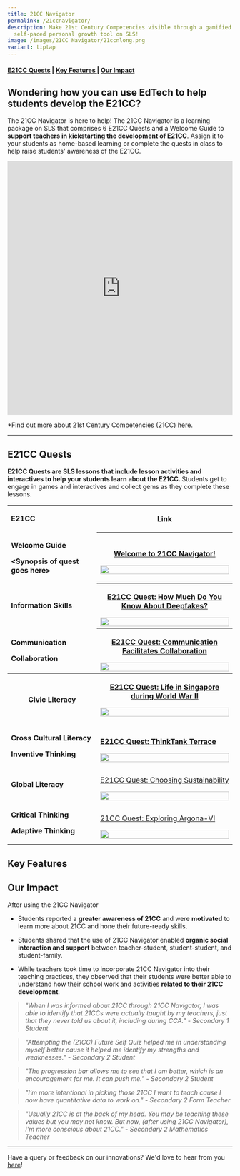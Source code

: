 ```yaml
---
title: 21CC Navigator
permalink: /21ccnavigator/
description: Make 21st Century Competencies visible through a gamified
  self-paced personal growth tool on SLS!
image: /images/21CC Navigator/21ccnlong.png
variant: tiptap
---
```

<h4><a href="#discovery" rel="noopener noreferrer nofollow" target="_blank">E21CC Quests</a> | <a href="#innovation" rel="noopener noreferrer nofollow" target="_blank">Key Features </a>| <a href="#impact" rel="noopener noreferrer nofollow" target="_blank">Our Impact</a></h4>
<h2>Wondering how you can use EdTech to help students develop the E21CC?</h2>
<p>The 21CC Navigator is here to help! The 21CC Navigator is a learning package
on SLS that comprises 6 E21CC Quests and a Welcome Guide to <strong>support teachers in kickstarting the development of E21CC</strong>.
Assign it to your students as home-based learning or complete the quests
in class to help raise students' awareness of the E21CC.</p>
<div class="iframe-wrapper">
<iframe height="569" width="100%" allowfullscreen="true" frameborder="0" src="https://docs.google.com/presentation/d/e/2PACX-1vRfWh05zja6ez4xRnGcZ4Zr2POVEGrEVS7Ig17WG1WbRYg93nzbqw8yXbxMSkWEXRx_q3Eri1fPHxN4/embed?start=true&amp;loop=false&amp;delayms=3000"></iframe>
</div>
<p></p>
<p>*Find out more about 21st Century Competencies (21CC) <a href="https://www.moe.gov.sg/education-in-sg/21st-century-competencies" rel="noopener noreferrer" target="_blank">here</a>.</p>
<hr>
<h2>E21CC Quests</h2>
<p><strong>E21CC Quests are SLS lessons that include lesson activities and interactives to help your students learn about the E21CC. </strong>Students
get to engage in games and interactives and collect gems as they complete
these lessons.</p>
<p></p>
<table style="minWidth: 50px">
<colgroup>
<col>
<col>
</colgroup>
<tbody>
<tr>
<td rowspan="1" colspan="1">
<p><strong>E21CC</strong>
</p>
</td>
<th rowspan="1" colspan="1">
<p>Link</p>
</th>
</tr>
<tr>
<td rowspan="1" colspan="1">
<p><strong>Welcome Guide</strong>
</p>
<p></p>
<p><strong>&lt;Synopsis of quest goes here&gt; </strong>
</p>
</td>
<th rowspan="1" colspan="1">
<p><a href="https://vle.learning.moe.edu.sg/my-library/lesson/view/9548aa2d-7496-41bd-9531-5dc43d540853/cover" rel="noopener noreferrer nofollow" target="_blank">Welcome to 21CC Navigator!</a>
</p>
<p></p><a class="isomer-image-wrapper" href="https://vle.learning.moe.edu.sg/my-library/lesson/view/9548aa2d-7496-41bd-9531-5dc43d540853/cover"><img style="width: 100%" height="auto" width="100%" alt="" src="/images/quest_welcome.gif"></a>
</th>
</tr>
<tr>
<td rowspan="1" colspan="1">
<p><strong>Information Skills</strong>
</p>
</td>
<th rowspan="1" colspan="1">
<p><a href="https://vle.learning.moe.edu.sg/my-library/lesson/view/7795a895-1c3b-47ec-99ba-372b38a0eb13/cover" rel="noopener noreferrer nofollow" target="_blank">E21CC Quest: How Much Do You Know About Deepfakes?</a>
</p>
<div class="isomer-image-wrapper">
<img style="width: 100%" height="auto" width="100%" alt="" src="/images/quest_deepfake.gif">
</div>
</th>
</tr>
<tr>
<td rowspan="1" colspan="1">
<p><strong>Communication</strong>
</p>
<p><strong>Collaboration</strong>
</p>
</td>
<th rowspan="1" colspan="1">
<p><a href="https://vle.learning.moe.edu.sg/my-library/lesson/view/48a56789-5a8c-4ce9-94d0-c41611d2e25b/cover" rel="noopener noreferrer nofollow" target="_blank">E21CC Quest: Communication Facilitates Collaboration</a>
</p>
<div class="isomer-image-wrapper">
<img style="width: 100%" height="auto" width="100%" alt="" src="/images/quest_collab.gif">
</div>
</th>
</tr>
<tr>
<th rowspan="1" colspan="1">
<p>Civic Literacy</p>
</th>
<th rowspan="1" colspan="1">
<p><a href="https://vle.learning.moe.edu.sg/my-library/lesson/view/fb2a0f8f-f810-4a99-8ee8-3706e07da6ac/cover" rel="noopener noreferrer nofollow" target="_blank">E21CC Quest: Life in Singapore during World War II</a>
</p>
<p></p><a class="isomer-image-wrapper" href="https://vle.learning.moe.edu.sg/my-library/lesson/view/fb2a0f8f-f810-4a99-8ee8-3706e07da6ac/cover"><img style="width: 100%" height="auto" width="100%" alt="" src="/images/21CC_Navigator_Onboarding_Graphics__NEW_LOGO___13_.gif"></a>
<p></p>
</th>
</tr>
<tr>
<td rowspan="1" colspan="1">
<p><strong>Cross Cultural Literacy</strong>
</p>
<p><strong>Inventive Thinking</strong>
</p>
</td>
<td rowspan="1" colspan="1">
<p><strong><a href="https://vle.learning.moe.edu.sg/my-library/lesson/view/441b712d-389f-4172-ad3c-44d65ecec716/cover" rel="noopener noreferrer nofollow" target="_blank">E21CC Quest: ThinkTank Terrace</a></strong>
</p>
<div class="isomer-image-wrapper">
<img style="width: 100%" height="auto" width="100%" alt="" src="/images/21CC_Navigator_Onboarding_Graphics__NEW_LOGO___35_.gif">
</div>
</td>
</tr>
<tr>
<td rowspan="1" colspan="1">
<p><strong>Global Literacy</strong>
</p>
</td>
<td rowspan="1" colspan="1">
<p><a href="https://vle.learning.moe.edu.sg/my-library/lesson/view/01d4aede-f67f-43c1-861f-423b4b3961eb/cover" rel="noopener noreferrer nofollow" target="_blank">E21CC Quest: Choosing Sustainability</a>
</p><a class="isomer-image-wrapper" href="https://vle.learning.moe.edu.sg/my-library/lesson/view/01d4aede-f67f-43c1-861f-423b4b3961eb/cover"><img style="width: 100%" height="auto" width="100%" alt="" src="/images/sustainability_quest.gif"></a>
</td>
</tr>
<tr>
<td rowspan="1" colspan="1">
<p><strong>Critical Thinking</strong>
</p>
<p><strong>Adaptive Thinking</strong>
</p>
</td>
<td rowspan="1" colspan="1">
<p><a href="https://vle.learning.moe.edu.sg/my-library/lesson/view/812e1732-d67a-431a-99d8-84cf6b294746/cover" rel="noopener noreferrer nofollow" target="_blank">21CC Quest: Exploring Argona-VI</a>
</p>
<div class="isomer-image-wrapper">
<img style="width: 100%" height="auto" width="100%" alt="" src="/images/quest_argona.gif">
</div>
</td>
</tr>
</tbody>
</table>
<h2>Key Features</h2>
<p></p>
<p></p>
<p></p>
<p></p>
<h2>Our Impact</h2>
<p>After using the 21CC Navigator</p>
<ul data-tight="true" class="tight">
<li>
<p>Students reported a <strong>greater awareness of 21CC</strong> and were <strong>motivated</strong> to
learn more about 21CC and hone their future-ready skills.</p>
</li>
<li>
<p>Students shared that the use of 21CC Navigator enabled <strong>organic social interaction and support</strong> between
teacher-student, student-student, and student-family.</p>
</li>
<li>
<p>While teachers took time to incorporate 21CC Navigator into their teaching
practices, they observed that their students were better able to understand
how their school work and activities <strong>related to their 21CC development</strong>.</p>
</li>
</ul>
<blockquote>
<p><em>"When I was informed about 21CC through 21CC Navigator, I was able to identify that 21CCs were actually taught by my teachers, just that they never told us about it, including during CCA." - Secondary 1 Student</em>
</p>
</blockquote>
<blockquote>
<p><em>"Attempting the (21CC) Future Self Quiz helped me in understanding myself better cause it helped me identify my strengths and weaknesses." - Secondary 2 Student</em>
</p>
</blockquote>
<blockquote>
<p><em>"The progression bar allows me to see that I am better, which is an encouragement for me. It can push me." - Secondary 2 Student</em>
</p>
</blockquote>
<blockquote>
<p><em>"I’m more intentional in picking those 21CC I want to teach cause I now have quantitative data to work on." - Secondary 2 Form Teacher</em>
</p>
</blockquote>
<blockquote>
<p><em>"Usually 21CC is at the back of my head. You may be teaching these values but you may not know. But now, (after using 21CC Navigator), I'm more conscious about 21CC." - Secondary 2 Mathematics Teacher</em>
</p>
</blockquote>
<hr>
<p>Have a query or feedback on our innovations? We'd love to hear from you
<a href="/contact" rel="noopener noreferrer" target="_blank">here</a>!</p>
